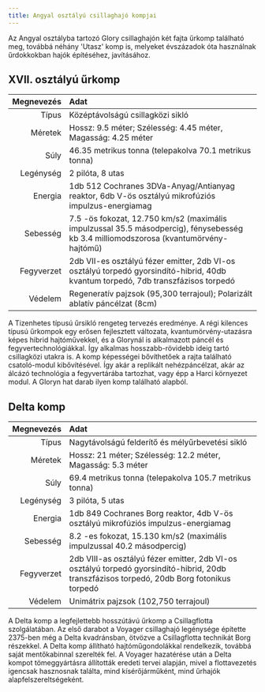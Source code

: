 ```yaml
---
title: Angyal osztályú csillaghajó kompjai
---
```


Az Angyal osztályba tartozó Glory csillaghajón két fajta űrkomp található meg, továbbá néhány 'Utasz' komp is, melyeket évszázadok óta használnak űrdokkokban hajók építéséhez, javításához.

## XVII. osztályú űrkomp

| Megnevezés | Adat |
| ---: | :--- |
| Típus | Középtávolságú csillagközi sikló |
| Méretek | Hossz: 9.5 méter; Szélesség: 4.45 méter, Magasság: 4.25 méter |
| Súly | 46.35 metrikus tonna (telepakolva 70.1 metrikus tonna) |
| Legénység | 2 pilóta, 8 utas |
| Energia | 1db 512 Cochranes 3DVa-Anyag/Antianyag reaktor, 6db V-ös osztályú mikrofúziós impulzus-energiamag |
| Sebesség | 7.5 -ös fokozat, 12.750 km/s2 (maximális impulzussal 35.5 másodpercig), fénysebesség kb 3.4 milliomodszorosa (kvantumörvény-hajtómű) |
| Fegyverzet | 2db VII-es osztályú fézer emitter, 2db VI-os osztályú torpedó gyorsindító-hibrid, 40db kvantum torpedó, 7db transzfázisos torpedó |
| Védelem | Regeneratív pajzsok (95,300 terrajoul); Polarizált ablatív páncélzat (8cm) |

A Tizenhetes típusú űrsikló rengeteg tervezés eredménye. A régi kilences típusú űrkompok egy erősen fejlesztett változata, kvantumörvény-utazásra képes hibrid hajtóművekkel, és a Glorynál is alkalmazott páncél és fegyvertechnológiákkal. Így alkalmas hosszabb-rövidebb ideig tartó csillagközi utakra is. A komp képességei bővíthetőek a rajta található csatoló-modul kibővítésével. Így akár a replikált nehézpáncélzat, akár az álcázó technológia a fegyvertárába tartozhat, vagy épp a Harci környezet modul. A Gloryn hat darab ilyen komp található alapból.

## Delta komp

| Megnevezés | Adat |
| ---: | :--- |
| Típus | Nagytávolságú felderítő és mélyűrbevetési sikló |
| Méretek | Hossz: 21 méter; Szélesség: 12.2 méter, Magasság: 5.3 méter |
| Súly | 69.4 metrikus tonna (telepakolva 105.7 metrikus tonna) |
| Legénység | 3 pilóta, 5 utas |
| Energia | 1db 849 Cochranes Borg reaktor, 4db V-ös osztályú mikrofúziós impulzus-energiamag |
| Sebesség | 8.2 -es fokozat, 15.130 km/s2 (maximális impulzussal 40.2 másodpercig) |
| Fegyverzet | 2db VIII-as osztályú fézer emitter, 2db VI-os osztályú torpedó gyorsindító-hibrid, 20db transzfázisos torpedó, 20db Borg fotonikus torpedó |
| Védelem | Unimátrix pajzsok (102,750 terrajoul) |

A Delta komp a legfejlettebb hosszútávú űrkomp a Csillagflotta szolgálatában. Az első darabot a Voyager csillaghajó legénysége építette 2375-ben még a Delta kvadránsban, ötvözve a Csillagflotta technikát Borg részekkel. A Delta komp állítható hajtóműgondolákkal rendelkezik, továbbá saját mentőkabinnal szerelték fel. A Voyager hazatérése után a Delta kompot tömeggyártásra állították eredeti tervei alapján, mivel a flottavezetés igencsak hasznosnak találta, mind kísérőjárműként, mind űrhajók alapfelszereltségeként.

